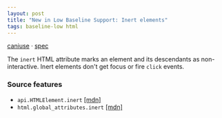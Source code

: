 ```yaml
---
layout: post
title: "New in Low Baseline Support: Inert elements"
tags: baseline-low html
---
```


[caniuse](https://caniuse.com/?search=inert) · [spec](https://html.spec.whatwg.org/multipage/interaction.html#inert-subtrees)

The `inert` HTML attribute marks an element and its descendants as non-interactive. Inert elements don't get focus or fire `click` events.

### Source features

- ``api.HTMLElement.inert`` [[mdn]](https://https://developer.mozilla.org/en-US/search?q=api.HTMLElement.inert)
- ``html.global_attributes.inert`` [[mdn]](https://https://developer.mozilla.org/en-US/search?q=html.global_attributes.inert)
